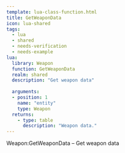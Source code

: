 ```yaml
---
template: lua-class-function.html
title: GetWeaponData
icon: lua-shared
tags:
  - lua
  - shared
  - needs-verification
  - needs-example
lua:
  library: Weapon
  function: GetWeaponData
  realm: shared
  description: "Get weapon data"
  
  arguments:
  - position: 1
    name: "entity"
    type: Weapon
  returns:
    - type: table
      description: "Weapon data."
---
```


<div class="lua__search__keywords">
Weapon:GetWeaponData &#x2013; Get weapon data
</div>
